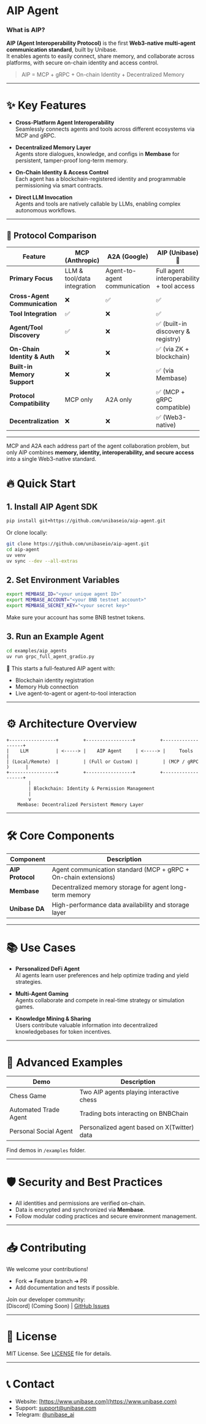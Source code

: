 # AIP Agent

### What is AIP?

**AIP (Agent Interoperability Protocol)** is the first **Web3-native multi-agent communication standard**, built by Unibase.  
It enables agents to easily connect, share memory, and collaborate across platforms, with secure on-chain identity and access control.

> AIP = MCP + gRPC + On-chain Identity + Decentralized Memory

---

# ✨ Key Features

- **Cross-Platform Agent Interoperability**  
Seamlessly connects agents and tools across different ecosystems via MCP and gRPC.

- **Decentralized Memory Layer**  
Agents store dialogues, knowledge, and configs in **Membase** for persistent, tamper-proof long-term memory.

- **On-Chain Identity & Access Control**  
Each agent has a blockchain-registered identity and programmable permissioning via smart contracts.

- **Direct LLM Invocation**  
Agents and tools are natively callable by LLMs, enabling complex autonomous workflows.

---

## 🧩 Protocol Comparison

| Feature                            | **MCP** (Anthropic)                     | **A2A** (Google)                      | **AIP** (Unibase) 🚀 |
|------------------------------------|----------------------------------------|--------------------------------------|----------------------|
| **Primary Focus**                  | LLM & tool/data integration            | Agent-to-agent communication         | Full agent interoperability + tool access |
| **Cross-Agent Communication**      | ❌                                     | ✅                                   | ✅                               |
| **Tool Integration**               | ✅                                     | ❌                                   | ✅                               |
| **Agent/Tool Discovery**           | ✅                                     | ❌                                   | ✅ (built-in discovery & registry) |
| **On-Chain Identity & Auth**       | ❌                                     | ❌                                   | ✅ (via ZK + blockchain)         |
| **Built-in Memory Support**        | ❌                                     | ❌                                   | ✅ (via Membase)                 |
| **Protocol Compatibility**         | MCP only                               | A2A only                            | ✅ (MCP + gRPC compatible)       |
| **Decentralization**               | ❌                                     | ❌                                   | ✅ (Web3-native)                 |

---

MCP and A2A each address part of the agent collaboration problem, but only AIP combines **memory, identity, interoperability, and secure access** into a single Web3-native standard.

# 🔥 Quick Start

## 1. Install AIP Agent SDK

```bash
pip install git+https://github.com/unibaseio/aip-agent.git
```

Or clone locally:

```bash
git clone https://github.com/unibaseio/aip-agent.git
cd aip-agent
uv venv
uv sync --dev --all-extras
```

## 2. Set Environment Variables

```bash
export MEMBASE_ID="<your unique agent ID>"
export MEMBASE_ACCOUNT="<your BNB testnet account>"
export MEMBASE_SECRET_KEY="<your secret key>"
```

Make sure your account has some BNB testnet tokens.

## 3. Run an Example Agent

```bash
cd examples/aip_agents
uv run grpc_full_agent_gradio.py
```

🎯 This starts a full-featured AIP agent with:

- Blockchain identity registration
- Memory Hub connection
- Live agent-to-agent or agent-to-tool interaction

---

# ⚙️ Architecture Overview

```
+-----------------+         +-----------------+         +-------------------+
|    LLM          | <-----> |    AIP Agent     | <-----> |     Tools          |
| (Local/Remote)  |         | (Full or Custom) |         | (MCP / gRPC )      |
+-----------------+         +-----------------+         +-------------------+
        |
        | Blockchain: Identity & Permission Management
        |
        v
    Membase: Decentralized Persistent Memory Layer
```

---

# 🛠️ Core Components

| Component        | Description                                              |
|------------------|-----------------------------------------------------------|
| **AIP Protocol** | Agent communication standard (MCP + gRPC + On-chain extensions) |
| **Membase**      | Decentralized memory storage for agent long-term memory   |
| **Unibase DA**   | High-performance data availability and storage layer      |

---

# 📚 Use Cases

- **Personalized DeFi Agent**  
  AI agents learn user preferences and help optimize trading and yield strategies.

- **Multi-Agent Gaming**  
  Agents collaborate and compete in real-time strategy or simulation games.

- **Knowledge Mining & Sharing**  
  Users contribute valuable information into decentralized knowledgebases for token incentives.

---

# 🚀 Advanced Examples

| Demo                  | Description                             |
|------------------------|-----------------------------------------|
| Chess Game             | Two AIP agents playing interactive chess |
| Automated Trade Agent  | Trading bots interacting on BNBChain    |
| Personal Social Agent  | Personalized agent based on X(Twitter) data |

Find demos in `/examples` folder.

---

# 🛡 Security and Best Practices

- All identities and permissions are verified on-chain.
- Data is encrypted and synchronized via **Membase**.
- Follow modular coding practices and secure environment management.

---

# 📥 Contributing

We welcome your contributions!

- Fork ➔ Feature branch ➔ PR
- Add documentation and tests if possible.

Join our developer community:  
[Discord] (Coming Soon) | [GitHub Issues](https://github.com/unibaseio/aip-agent/issues)

---

# 📜 License

MIT License. See [LICENSE](./LICENSE) file for details.

---

# 📞 Contact

- Website: [https://www.unibase.com](https://www.unibase.com)
- Support: <support@unibase.com>
- Telegram: [@unibase_ai](https://t.me/unibase_ai)

